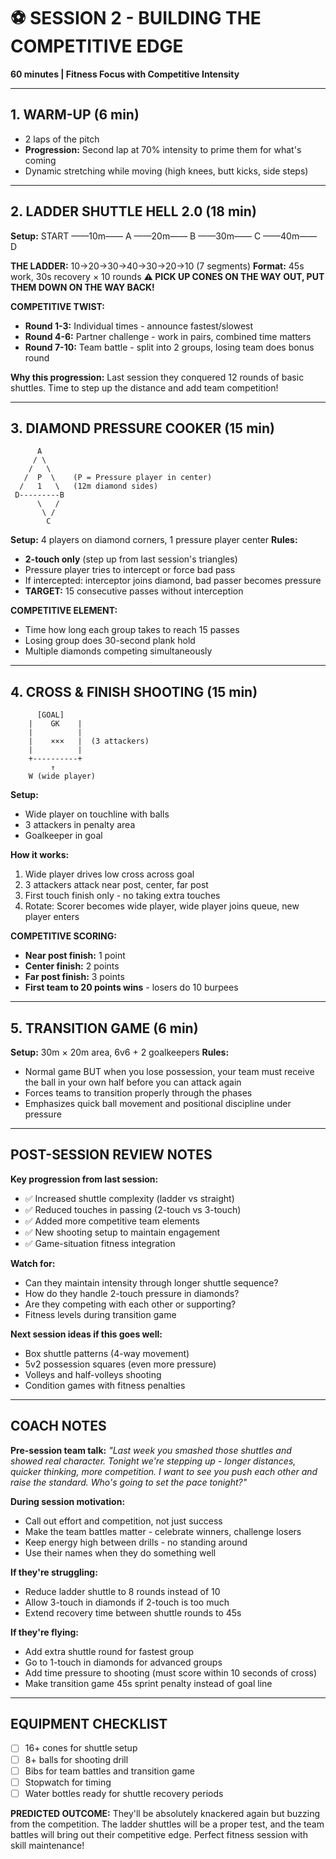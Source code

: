 # ⚽ SESSION 2 - BUILDING THE COMPETITIVE EDGE

**60 minutes | Fitness Focus with Competitive Intensity**

---

## 1. WARM-UP (6 min)
- 2 laps of the pitch
- **Progression:** Second lap at 70% intensity to prime them for what's coming
- Dynamic stretching while moving (high knees, butt kicks, side steps)

---

## 2. LADDER SHUTTLE HELL 2.0 (18 min)

**Setup:** START ——10m—— A ——20m—— B ——30m—— C ——40m—— D

**THE LADDER:** 10→20→30→40→30→20→10 (7 segments)
**Format:** 45s work, 30s recovery × 10 rounds
**⚠️ PICK UP CONES ON THE WAY OUT, PUT THEM DOWN ON THE WAY BACK!**

**COMPETITIVE TWIST:**
- **Round 1-3:** Individual times - announce fastest/slowest
- **Round 4-6:** Partner challenge - work in pairs, combined time matters
- **Round 7-10:** Team battle - split into 2 groups, losing team does bonus round

**Why this progression:** Last session they conquered 12 rounds of basic shuttles. Time to step up the distance and add team competition!

---

## 3. DIAMOND PRESSURE COOKER (15 min)

```
      A
     / \
    /   \
   /  P  \    (P = Pressure player in center)
  /   1   \   (12m diamond sides)
 D---------B
      \   /
       \ /
        C
```

**Setup:** 4 players on diamond corners, 1 pressure player center
**Rules:** 
- **2-touch only** (step up from last session's triangles)
- Pressure player tries to intercept or force bad pass
- If intercepted: interceptor joins diamond, bad passer becomes pressure
- **TARGET:** 15 consecutive passes without interception

**COMPETITIVE ELEMENT:**
- Time how long each group takes to reach 15 passes
- Losing group does 30-second plank hold
- Multiple diamonds competing simultaneously

---

## 4. CROSS & FINISH SHOOTING (15 min)

```
      [GOAL]
    |    GK    |
    |          |
    |    ×××   |  (3 attackers)
    |          |
    +----------+
         ↑
    W (wide player)
```

**Setup:**
- Wide player on touchline with balls
- 3 attackers in penalty area
- Goalkeeper in goal

**How it works:**
1. Wide player drives low cross across goal
2. 3 attackers attack near post, center, far post
3. First touch finish only - no taking extra touches
4. Rotate: Scorer becomes wide player, wide player joins queue, new player enters

**COMPETITIVE SCORING:**
- **Near post finish:** 1 point
- **Center finish:** 2 points  
- **Far post finish:** 3 points
- **First team to 20 points wins** - losers do 10 burpees

---

## 5. TRANSITION GAME (6 min)

**Setup:** 30m × 20m area, 6v6 + 2 goalkeepers
**Rules:**
- Normal game BUT when you lose possession, your team must receive the ball in your own half before you can attack again
- Forces teams to transition properly through the phases  
- Emphasizes quick ball movement and positional discipline under pressure

---

## POST-SESSION REVIEW NOTES

**Key progression from last session:**
- ✅ Increased shuttle complexity (ladder vs straight)
- ✅ Reduced touches in passing (2-touch vs 3-touch)
- ✅ Added more competitive team elements
- ✅ New shooting setup to maintain engagement
- ✅ Game-situation fitness integration

**Watch for:**
- Can they maintain intensity through longer shuttle sequence?
- How do they handle 2-touch pressure in diamonds?
- Are they competing with each other or supporting?
- Fitness levels during transition game

**Next session ideas if this goes well:**
- Box shuttle patterns (4-way movement)
- 5v2 possession squares (even more pressure)
- Volleys and half-volleys shooting
- Condition games with fitness penalties

---

## COACH NOTES

**Pre-session team talk:**
*"Last week you smashed those shuttles and showed real character. Tonight we're stepping up - longer distances, quicker thinking, more competition. I want to see you push each other and raise the standard. Who's going to set the pace tonight?"*

**During session motivation:**
- Call out effort and competition, not just success
- Make the team battles matter - celebrate winners, challenge losers
- Keep energy high between drills - no standing around
- Use their names when they do something well

**If they're struggling:**
- Reduce ladder shuttle to 8 rounds instead of 10
- Allow 3-touch in diamonds if 2-touch is too much
- Extend recovery time between shuttle rounds to 45s

**If they're flying:**
- Add extra shuttle round for fastest group
- Go to 1-touch in diamonds for advanced groups  
- Add time pressure to shooting (must score within 10 seconds of cross)
- Make transition game 45s sprint penalty instead of goal line

---

## EQUIPMENT CHECKLIST
- [ ] 16+ cones for shuttle setup
- [ ] 8+ balls for shooting drill
- [ ] Bibs for team battles and transition game
- [ ] Stopwatch for timing
- [ ] Water bottles ready for shuttle recovery periods

**PREDICTED OUTCOME:** They'll be absolutely knackered again but buzzing from the competition. The ladder shuttles will be a proper test, and the team battles will bring out their competitive edge. Perfect fitness session with skill maintenance!
